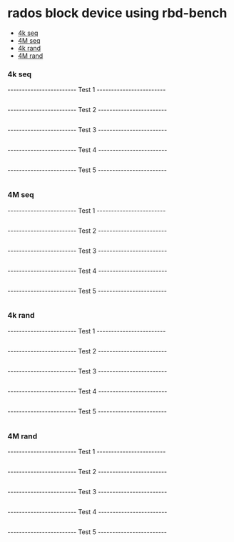 # rados block device using rbd-bench

- [4k seq](#4k-seq)
- [4M seq](#4m-seq)
- [4k rand](#4k-rand)
- [4M rand](#4m-rand)

### 4k seq
------------------------ Test 1 ------------------------
```

```

------------------------ Test 2 ------------------------
```
```

------------------------ Test 3 ------------------------
```

```

------------------------ Test 4 ------------------------
```

```

------------------------ Test 5 ------------------------
```

```

### 4M seq
------------------------ Test 1 ------------------------
```

```

------------------------ Test 2 ------------------------
```
```

------------------------ Test 3 ------------------------
```

```

------------------------ Test 4 ------------------------
```

```

------------------------ Test 5 ------------------------
```

```

### 4k rand
------------------------ Test 1 ------------------------
```

```

------------------------ Test 2 ------------------------
```
```

------------------------ Test 3 ------------------------
```

```

------------------------ Test 4 ------------------------
```

```

------------------------ Test 5 ------------------------
```

```

### 4M rand
------------------------ Test 1 ------------------------
```

```

------------------------ Test 2 ------------------------
```
```

------------------------ Test 3 ------------------------
```

```

------------------------ Test 4 ------------------------
```

```

------------------------ Test 5 ------------------------
```

```
